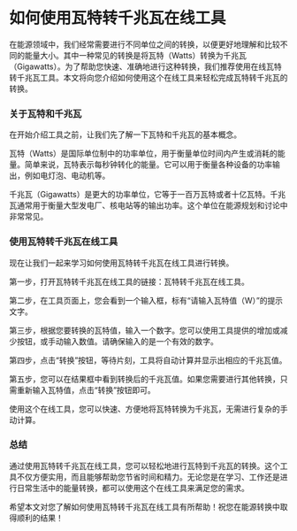 如何使用瓦特转千兆瓦在线工具
==============

在能源领域中，我们经常需要进行不同单位之间的转换，以便更好地理解和比较不同的能量大小。其中一种常见的转换是将瓦特（Watts）转换为千兆瓦（Gigawatts）。为了帮助您快速、准确地进行这种转换，我们推荐使用在线瓦特转千兆瓦工具。本文将向您介绍如何使用这个在线工具来轻松完成瓦特转千兆瓦的转换。

### 关于瓦特和千兆瓦

在开始介绍工具之前，让我们先了解一下瓦特和千兆瓦的基本概念。

瓦特（Watts）是国际单位制中的功率单位，用于衡量单位时间内产生或消耗的能量。简单来说，瓦特表示每秒钟转化的能量。它可以用于衡量各种设备的功率输出，例如电灯泡、电动机等。

千兆瓦（Gigawatts）是更大的功率单位，它等于一百万瓦特或者十亿瓦特。千兆瓦通常用于衡量大型发电厂、核电站等的输出功率。这个单位在能源规划和讨论中非常常见。

### 使用瓦特转千兆瓦在线工具

现在让我们一起来学习如何使用瓦特转千兆瓦在线工具进行转换。

第一步，打开瓦特转千兆瓦在线工具的链接：瓦特转千兆瓦在线工具。

第二步，在工具页面上，您会看到一个输入框，标有“请输入瓦特值（W）”的提示文字。

第三步，根据您要转换的瓦特值，输入一个数字。您可以使用工具提供的增加或减少按钮，或手动输入数值。请确保输入的是一个有效的数字。

第四步，点击“转换”按钮，等待片刻，工具将自动计算并显示出相应的千兆瓦值。

第五步，您可以在结果框中看到转换后的千兆瓦值。如果您需要进行其他转换，只需重新输入瓦特值，点击“转换”按钮即可。

使用这个在线工具，您可以快速、方便地将瓦特转换为千兆瓦，无需进行复杂的手动计算。

### 总结

通过使用瓦特转千兆瓦在线工具，您可以轻松地进行瓦特到千兆瓦的转换。这个工具不仅方便实用，而且能够帮助您节省时间和精力。无论您是在学习、工作还是进行日常生活中的能量转换，都可以使用这个在线工具来满足您的需求。

希望本文对您了解如何使用瓦特转千兆瓦在线工具有所帮助！祝您在能源转换中取得顺利的结果！